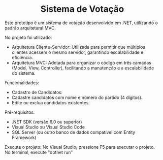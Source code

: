 <h1 align="center">Sistema de Votação</h1>

Este prototipo é um sistema de votação desenvolvido em .NET, utilizando o padrão arquitetural MVC.

No projeto foi utilizado:
- Arquitetura Cliente-Servidor: Utilizada para permitir que múltiplos clientes acessem o mesmo servidor, garantindo escalabilidade e eficiência.
- Arquitetura MVC: Adotada para organizar o código em três camadas (Model, View, Controller), facilitando a manutenção e a escalabilidade do sistema.

Funcionalidades:
- Cadastro de Candidatos:
- Cadastre candidatos com nome e número do partido (4 dígitos).
- Edite ou exclua candidatos existentes.

Pré-requisitos:
- .NET SDK (versão 6.0 ou superior)
- Visual Studio ou Visual Studio Code
- SQL Server (ou outro banco de dados compatível com Entity Framework)

Execute o projeto:
No Visual Studio, pressione F5 para executar o projeto.
No terminal, execute
"dotnet run"
